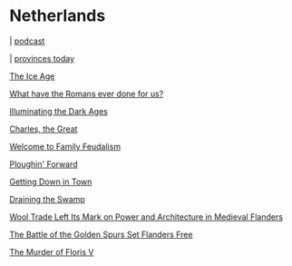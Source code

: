 # Netherlands

| [podcast](https://www.republicofamsterdamradio.com/historyofthenetherlands)

| [provinces today](images/provinces-today.jpeg)

[The Ice Age](the-ice-age)

[What have the Romans ever done for us?](the-romans)

[Illuminating the Dark Ages](dark-ages)

[Charles, the Great](charles)

[Welcome to Family Feudalism](feudalism)

[Ploughin' Forward](farming-revolution)

[Getting Down in Town](towns)

[Draining the Swamp](drains)

[Wool Trade Left Its Mark on Power and Architecture in Medieval Flanders](wool)

[The Battle of the Golden Spurs Set Flanders Free](battle-spurs)

[The Murder of Floris V](floris-v)
